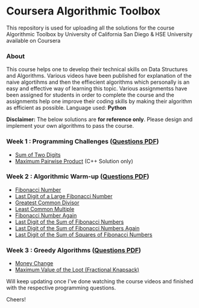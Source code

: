 # Coursera Algorithmic Toolbox
This repository is used for uploading all the solutions for the course Algorithmic Toolbox by University of California San Diego &amp; HSE University available on Coursera

### About
This course helps one to develop their technical skills on Data Structures and Algorithms. Various videos have been published for explanation of the naive algortihms and then the effiecient algorithms which personally is an easy and effective way of learning this topic. Various assignmentss have been assigned for students in order to complete the course and the assignments help one improve their coding skills by making their algorithm as efficient as possible.
Language used: **Python**

**Disclaimer:** The below solutions are **for reference only**. Please design and implement your own algorithms to pass the course.

### Week 1 : Programming Challenges ([Questions PDF](https://github.com/yaswanthhh/Coursera-Algorithmic-Toolbox/blob/main/Assignments/week1_programming_challenges.pdf))
- [Sum of Two Digits](https://github.com/yaswanthhh/Coursera-Algorithmic-Toolbox/blob/main/Week%201/AplusB.py)
- [Maximum Pairwise Product](https://github.com/yaswanthhh/Coursera-Algorithmic-Toolbox/blob/main/Week%201/maximum_pairwise_product.cpp) (C++ Solution only)

### Week 2 : Algorithmic Warm-up ([Questions PDF](https://github.com/yaswanthhh/Coursera-Algorithmic-Toolbox/blob/main/Assignments/week2_algorithmic_warmup.pdf))
- [Fibonacci Number](https://github.com/yaswanthhh/Coursera-Algorithmic-Toolbox/blob/main/Week%202/fibonacci.py)
- [Last Digit of a Large Fibonacci Number](https://github.com/yaswanthhh/Coursera-Algorithmic-Toolbox/blob/main/Week%202/2.2_fibonacci_last_digit.py)
- [Greatest Common Divisor](https://github.com/yaswanthhh/Coursera-Algorithmic-Toolbox/blob/main/Week%202/2.3_GCD.py)
- [Least Common Multiple](https://github.com/yaswanthhh/Coursera-Algorithmic-Toolbox/blob/main/Week%202/2.4_LCM.py)
- [Fibonacci Number Again](https://github.com/yaswanthhh/Coursera-Algorithmic-Toolbox/blob/main/Week%202/2.5_pisano.py)
- [Last Digit of the Sum of Fibonacci Numbers](https://github.com/yaswanthhh/Coursera-Algorithmic-Toolbox/blob/main/Week%202/2.6_fibonacci_sum.py)
- [Last Digit of the Sum of Fibonacci Numbers Again](https://github.com/yaswanthhh/Coursera-Algorithmic-Toolbox/blob/main/Week%202/2.7_sum_again.py)
- [Last Digit of the Sum of Squares of Fibonacci Numbers](https://github.com/yaswanthhh/Coursera-Algorithmic-Toolbox/blob/main/Week%202/2.8_fibonaccI_sum_of_squares.py)

### Week 3 : Greedy Algorithms ([Questions PDF](https://github.com/yaswanthhh/Coursera-Algorithmic-Toolbox/blob/main/Assignments/week3_greedy_algorithms.pdf))
- [Money Change](https://github.com/yaswanthhh/Coursera-Algorithmic-Toolbox/blob/main/Week%203/3.1_coin_change.py)
- [Maximum Value of the Loot (Fractional Knapsack)](https://github.com/yaswanthhh/Coursera-Algorithmic-Toolbox/blob/main/Week%203/3.2_fractional_knapsack.py)

Will keep updating once I've done watching the course videos and finished with the respective programming questions.

Cheers!
